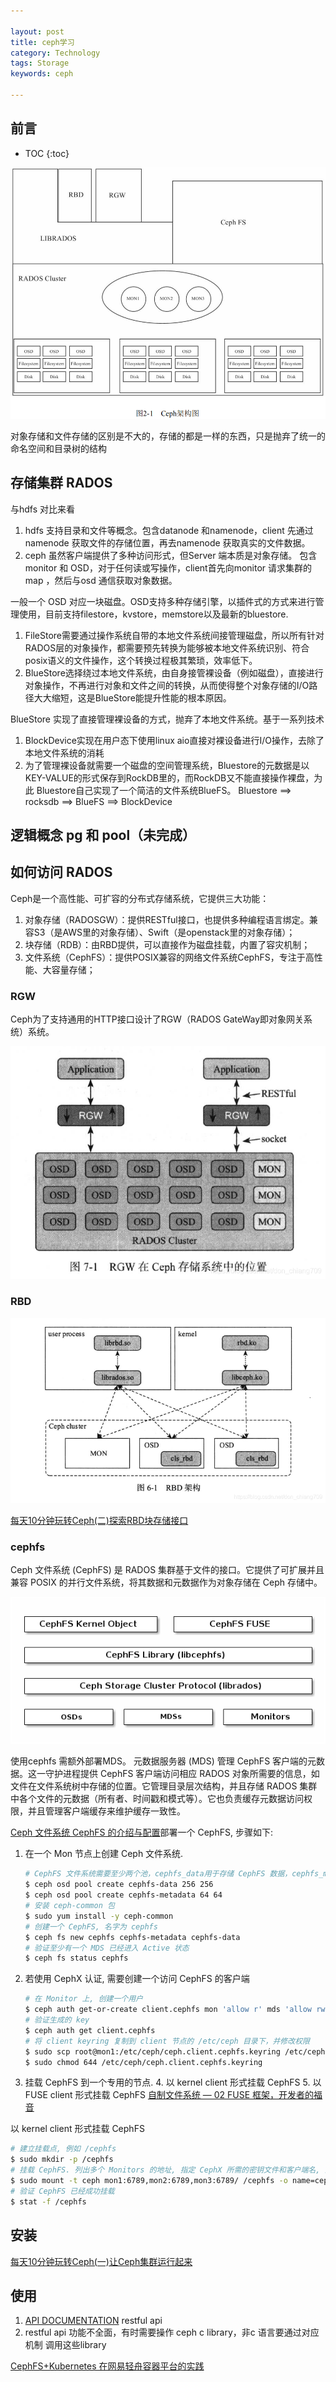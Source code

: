```yaml
---

layout: post
title: ceph学习
category: Technology
tags: Storage
keywords: ceph

---
```


## 前言

* TOC
{:toc}

![](/public/upload/storage/ceph_arch.png)

对象存储和文件存储的区别是不大的，存储的都是一样的东西，只是抛弃了统一的命名空间和目录树的结构

## 存储集群 RADOS

与hdfs 对比来看
1. hdfs 支持目录和文件等概念。包含datanode 和namenode，client 先通过namenode 获取文件的存储位置，再去namenode 获取真实的文件数据。
2. ceph 虽然客户端提供了多种访问形式，但Server 端本质是对象存储。 包含monitor 和 OSD，对于任何读或写操作，client首先向monitor 请求集群的map ，然后与osd 通信获取对象数据。

一般一个 OSD 对应一块磁盘。OSD支持多种存储引擎，以插件式的方式来进行管理使用，目前支持filestore，kvstore，memstore以及最新的bluestore.
1. FileStore需要通过操作系统自带的本地文件系统间接管理磁盘，所以所有针对RADOS层的对象操作，都需要预先转换为能够被本地文件系统识别、符合posix语义的文件操作，这个转换过程极其繁琐，效率低下。
2. BlueStore选择绕过本地文件系统，由自身接管裸设备（例如磁盘），直接进行对象操作，不再进行对象和文件之间的转换，从而使得整个对象存储的I/O路径大大缩短，这是BlueStore能提升性能的根本原因。 

BlueStore 实现了直接管理裸设备的方式，抛弃了本地文件系统。基于一系列技术
1. BlockDevice实现在用户态下使用linux aio直接对裸设备进行I/O操作，去除了本地文件系统的消耗
2. 为了管理裸设备就需要一个磁盘的空间管理系统，Bluestore的元数据是以KEY-VALUE的形式保存到RockDB里的，而RockDB又不能直接操作裸盘，为此 Bluestore自己实现了一个简洁的文件系统BlueFS。  Bluestore ==> rocksdb ==> BlueFS ==> BlockDevice

## 逻辑概念 pg 和 pool（未完成）
## 如何访问 RADOS

Ceph是一个高性能、可扩容的分布式存储系统，它提供三大功能：

1. 对象存储（RADOSGW）：提供RESTful接口，也提供多种编程语言绑定。兼容S3（是AWS里的对象存储）、Swift（是openstack里的对象存储）；
2. 块存储（RDB）：由RBD提供，可以直接作为磁盘挂载，内置了容灾机制；
3. 文件系统（CephFS）：提供POSIX兼容的网络文件系统CephFS，专注于高性能、大容量存储；

### RGW

Ceph为了支持通用的HTTP接口设计了RGW（RADOS GateWay即对象网关系统）系统。

![](/public/upload/storage/ceph_rgw.png)

### RBD

![](/public/upload/storage/ceph_rbd.png)

[每天10分钟玩转Ceph(二)探索RBD块存储接口](https://cloud.tencent.com/developer/article/1592961)
### cephfs

Ceph 文件系统 (CephFS) 是 RADOS 集群基于文件的接口。它提供了可扩展并且兼容 POSIX 的并行文件系统，将其数据和元数据作为对象存储在  Ceph 存储中。

![](/public/upload/storage/ceph_cephfs.png)


使用cephfs 需额外部署MDS。 元数据服务器 (MDS) 管理 CephFS 客户端的元数据。这一守护进程提供 CephFS 客户端访问相应 RADOS 对象所需要的信息，如文件在文件系统树中存储的位置。它管理目录层次结构，并且存储 RADOS 集群中各个文件的元数据（所有者、时间戳和模式等）。它也负责缓存元数据访问权限，并且管理客户端缓存来维护缓存一致性。


[Ceph 文件系统 CephFS 的介绍与配置](https://amito.me/2018/CephFS-Introduction-Installation-and-Configuration/)部署一个 CephFS, 步骤如下:

1. 在一个 Mon 节点上创建 Ceph 文件系统.

    ```sh
    # CephFS 文件系统需要至少两个池，cephfs_data用于存储 CephFS 数据，cephfs_metadata用于存储 CephFS 元数据。
    $ ceph osd pool create cephfs-data 256 256
    $ ceph osd pool create cephfs-metadata 64 64
    # 安装 ceph-common 包
    $ sudo yum install -y ceph-common
    # 创建一个 CephFS, 名字为 cephfs
    $ ceph fs new cephfs cephfs-metadata cephfs-data
    # 验证至少有一个 MDS 已经进入 Active 状态
    $ ceph fs status cephfs
    ```
2. 若使用 CephX 认证, 需要创建一个访问 CephFS 的客户端
    ```sh
    # 在 Monitor 上, 创建一个用户
    $ ceph auth get-or-create client.cephfs mon 'allow r' mds 'allow rw' osd 'allow rw pool=cephfs-data, allow rw pool=cephfs-metadata'
    # 验证生成的 key
    $ ceph auth get client.cephfs
    # 将 client keyring 复制到 client 节点的 /etc/ceph 目录下，并修改权限
    $ sudo scp root@mon1:/etc/ceph/ceph.client.cephfs.keyring /etc/ceph/ceph.client.cephfs.keyring
    $ sudo chmod 644 /etc/ceph/ceph.client.cephfs.keyring
    ```
3. 挂载 CephFS 到一个专用的节点.
    4. 以 kernel client 形式挂载 CephFS
    5. 以 FUSE client 形式挂载 CephFS [自制文件系统 — 02 FUSE 框架，开发者的福音](https://mp.weixin.qq.com/s/HvbMxNiVudjNPRgYC8nXyg)

以 kernel client 形式挂载 CephFS

```sh
# 建立挂载点, 例如 /cephfs
$ sudo mkdir -p /cephfs
# 挂载 CephFS. 列出多个 Monitors 的地址, 指定 CephX 所需的密钥文件和客户端名, 注意不是 keyring file:
$ sudo mount -t ceph mon1:6789,mon2:6789,mon3:6789/ /cephfs -o name=cephfs,secretfile=/etc/ceph/cephfs.secret
# 验证 CephFS 已经成功挂载
$ stat -f /cephfs
```

## 安装

[每天10分钟玩转Ceph(一)让Ceph集群运行起来](https://cloud.tencent.com/developer/article/1592733)

## 使用

1. [API DOCUMENTATION](https://docs.ceph.com/en/latest/api/) restful api
2. restful api 功能不全面，有时需要操作 ceph c library，非c 语言要通过对应机制 调用这些library


[CephFS+Kubernetes 在网易轻舟容器平台的实践](https://mp.weixin.qq.com/s/lBVRrPHni75WZeJdDQ6BCg)